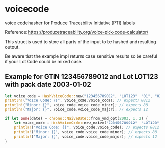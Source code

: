 # voicecode

voice code hasher for Produce Traceability Initiative (PTI) labels

Reference: https://producetraceability.org/voice-pick-code-calculator/

This struct is used to store all parts of the input to be hashed
and resulting output.

Be aware that the example impl returns case sensitive results so be careful
if your Lot Code could be mixed case.

## Example for GTIN 123456789012 and Lot LOT123 with pack date 2003-01-02

```rust
let voice_code = HashVoiceCode::new("123456789012", "LOT123", "01", "02", "03").unwrap();
println!("Voice Code: {}", voice_code.voice_code); // expects 8812
println!("Minor: {}", voice_code.voice_code_minor); // expects 88
println!("Major: {}", voice_code.voice_code_major); // expects 12
```

```rust
if let Some(date) = chrono::NaiveDate::from_ymd_opt(2003, 1, 2) {
    let voice_code = HashVoiceCode::new_naive("123456789012", "LOT123", date);
    println!("Voice Code: {}", voice_code.voice_code); // expects 8812
    println!("Minor: {}", voice_code.voice_code_minor); // expects 88
    println!("Major: {}", voice_code.voice_code_major); // expects 12
}
```
